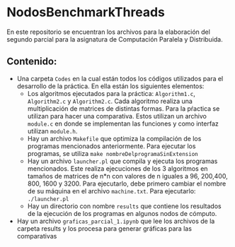 # NodosBenchmarkThreads

En este repositorio se encuentran los archivos para la elaboración del segundo parcial para la asignatura de Computación Paralela y Distribuida.

Contenido:
---

*  Una carpeta ```Codes``` en la cual están todos los códigos utilizados para el desarrollo de la práctica. En ella están los siguientes elementos:
    * Los algoritmos ejecutados para la práctica: ```Algorithm1.c```, ```Algorithm2.c``` y ```Algorithm2.c```. Cada algoritmo realiza una multiplicación de matrices de distintas formas. Para la pŕactica se utilizan para hacer una comparativa. Estos utilizan un archivo ```module.c``` en donde se implementan las funciones y como interfaz utilizan ```module.h```.
    * Hay un archivo ```Makefile``` que optimiza la compilación de los programas mencionados anteriormente. Para ejecutar los programas, se utiliza ```make nombreDelprogramaSinExtension```
    * Hay un archivo ```launcher.pl``` que compila y ejecuta los programas mencionados. Este realiza ejecuciones de los 3 algoritmos en tamaños de matrices de n\*n con valores de n iguales a 96, 200,400, 800, 1600 y 3200. Para ejecutarlo, debe primero cambiar el nombre de su máquina en el archivo ```machine.txt```. Para ejecutarlo: ```./launcher.pl```
    * Hay un directorio con nombre ```results``` que contiene los resultados de la ejecución de los programas en algunos nodos de cómputo.
* Hay un archivo ```graficas_parcial_1.ipynb``` que lee los archivos de la carpeta results y los procesa para generar gráficas para las comparativas 
